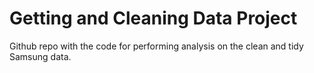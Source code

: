 Getting and Cleaning Data Project
=================================

 Github repo with the code for performing analysis on the clean and tidy Samsung data.

